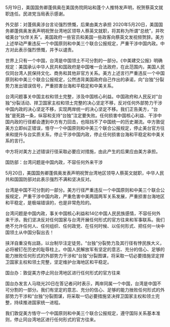 5月19日，美国国务卿蓬佩奥在美国务院网站和蓬个人推特发声明，祝贺蔡英文就职连任。民进党当局表示感谢。

外交部：对蓬佩奥涉台言论强烈愤慨，后果由美方承担 2020年5月20日，美国国务卿蓬佩奥发表声明祝贺台湾地区领导人蔡英文就职，将其称为所谓“总统”，并吹嘘美台“伙伴关系”。美国政府一些官员和美国一些政客向蔡英文发视频贺辞。美方上述举动严重违反一个中国原则和中美三个联合公报规定，严重干涉中国内政。中方对此表示强烈愤慨，并予以谴责。

世界上只有一个中国，台湾是中国领土不可分割的一部分。《中美建交公报》明确规定：美国承认中华人民共和国政府是中国唯一合法政府，在此范围内，美国人民仅同台湾人民保持文化、商务和其他非官方关系。美方上述言行严重违反一个中国原则和中美三个联合公报规定，公然违背美国政府自己作出的承诺，向“台独”分裂势力发出错误信号，严重损害台海和平稳定和中美关系。

台湾问题事关中国主权和领土完整，涉及中国核心利益。中国政府和人民反对“台独”分裂活动、捍卫国家主权和领土完整的决心坚定不移，反对任何外部势力干涉中国内政的决心坚定不移，实现两岸统一的决心坚定不移。我们正告美方，“台独”是死路一条，纵容和支持“台独”注定要失败。任何损害中国核心利益、干涉中国内政的行径都会遭到中方有力回击，也阻挡不了中国统一的历史潮流。中方敦促美方立即纠正错误，恪守一个中国原则和中美三个联合公报规定，停止美台官方往来和提升与台实质关系，停止干涉中国内政，停止任何损害台海和平稳定和中美关系的言行。

中方将对美方上述错误行径采取必要应对措施，由此产生的后果应由美方承担。

国防部：台湾问题是中国内政，不容任何外来干涉

5月20日，美国国务卿蓬佩奥发表声明祝贺台湾地区领导人蔡英文就职，中华人民共和国国防部对此表示强烈不满和坚决反对。

台湾是中国不可分割的一部分。美方行径严重违反一个中国原则和中美三个联合公报规定，严重干涉中国内政，严重危害中美两国两军关系发展，严重损害台海地区和平稳定，是极端错误的，也是非常危险的。

台湾问题是中国内政，事关中国核心利益和14亿中国人民民族感情，不容任何外来干涉。我们坚决反对任何国家与台湾开展任何形式的官方往来和军事联系。我们绝不允许任何人、任何组织、任何政党、在任何时候、以任何形式、把任何一块中国领土从中国分裂出去！

挟洋自重没有出路，以台制华注定徒劳。“台独”分裂势力及其行径有悖民族大义，必将被钉在历史的耻辱柱上。中国人民解放军有坚定的意志、充分的信心、足够的能力挫败任何形式的外部势力干涉和“台独”分裂图谋，将采取一切必要措施坚定捍卫国家主权和领土完整，坚定维护台海地区和平稳定。

国台办：敦促美方停止同台湾地区进行任何形式的官方往来

国台办发言人马晓光20日在答记者问时表示，两岸同属一个中国，台湾是中国不可分割的一部分。我们有坚定的意志、充分的信心、足够的能力挫败任何形式的外部势力干涉和“台独”分裂图谋，将采取一切必要措施坚决捍卫国家主权和领土完整，持续推进国家统一进程。

我们敦促美方恪守一个中国原则和中美三个联合公报规定，遵守国际关系基本准则，停止同台湾地区进行任何形式的官方往来。


